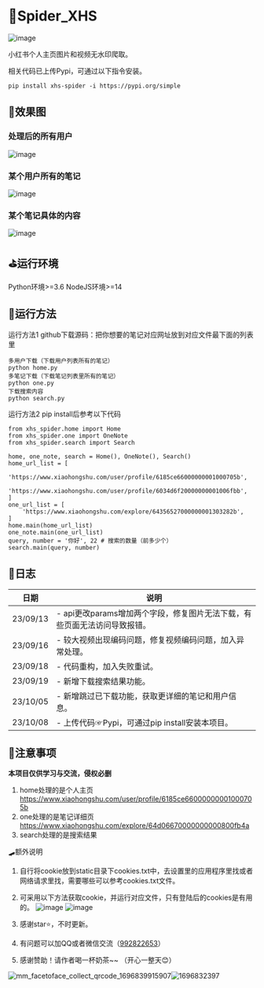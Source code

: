 # 🎀Spider_XHS
![image](https://img.shields.io/badge/cv_cat-Spider_XHS-blue)

小红书个人主页图片和视频无水印爬取。

相关代码已上传Pypi，可通过以下指令安装。
```
pip install xhs-spider -i https://pypi.org/simple
```

## 🎨效果图
### 处理后的所有用户
![image](https://github.com/cv-cat/Spider_XHS/assets/94289429/00902dbd-4da1-45bc-90bb-19f5856a04ad)
### 某个用户所有的笔记
![image](https://github.com/cv-cat/Spider_XHS/assets/94289429/880884e8-4a1d-4dc1-a4dc-e168dd0e9896)
### 某个笔记具体的内容
![image](https://github.com/cv-cat/Spider_XHS/assets/94289429/d17f3f4e-cd44-4d3a-b9f6-d880da626cc8)


## ⛳运行环境
Python环境>=3.6
NodeJS环境>=14

## 🎯运行方法
运行方法1 github下载源码：把你想要的笔记对应网址放到对应文件最下面的列表里
```
多用户下载（下载用户列表所有的笔记）
python home.py
多笔记下载（下载笔记列表里所有的笔记）
python one.py
下载搜索内容
python search.py
```

运行方法2 pip install后参考以下代码
```
from xhs_spider.home import Home
from xhs_spider.one import OneNote
from xhs_spider.search import Search

home, one_note, search = Home(), OneNote(), Search()
home_url_list = [
    'https://www.xiaohongshu.com/user/profile/6185ce66000000001000705b',
    'https://www.xiaohongshu.com/user/profile/6034d6f20000000001006fbb',
]
one_url_list = [
    'https://www.xiaohongshu.com/explore/64356527000000001303282b',
]
home.main(home_url_list)
one_note.main(one_url_list)
query, number = '你好', 22 # 搜索的数量（前多少个）
search.main(query, number)
```
## 🍥日志
   
| 日期       | 说明                                   |
| -------- | ------------------------------------ |
| 23/09/13 | - api更改params增加两个字段，修复图片无法下载，有些页面无法访问导致报错。 |
| 23/09/16 | - 较大视频出现编码问题，修复视频编码问题，加入异常处理。 |
| 23/09/18 | - 代码重构，加入失败重试。 |
| 23/09/19 | - 新增下载搜索结果功能。 |
| 23/10/05 | - 新增跳过已下载功能，获取更详细的笔记和用户信息。|
| 23/10/08 | - 上传代码☞Pypi，可通过pip install安装本项目。|


## 🧸注意事项
**本项目仅供学习与交流，侵权必删**

1. home处理的是个人主页 https://www.xiaohongshu.com/user/profile/6185ce66000000001000705b
2. one处理的是笔记详细页 https://www.xiaohongshu.com/explore/64d06670000000000800fb4a
3. search处理的是搜索结果

🛹额外说明
1. 自行将cookie放到static目录下cookies.txt中，去设置里的应用程序里找或者网络请求里找，需要哪些可以参考cookies.txt文件。
2. 可采用以下方法获取cookie，并运行对应文件，只有登陆后的cookies是有用的。
![image](https://github.com/cv-cat/Spider_XHS/assets/94289429/e2ceaa15-defc-4d41-a6db-4a9d3f3055e4)
![image](https://github.com/cv-cat/Spider_XHS/assets/94289429/78e791a6-ba51-455a-a438-3c829db5c387)

3. 感谢star⭐，不时更新。
4. 有问题可以加QQ或者微信交流（[992822653](tencent://message/?uin=992822653&Site=qq&Menu=yes)）
5. 感谢赞助！请作者喝一杯奶茶~~ （开心一整天😊）

![mm_facetoface_collect_qrcode_1696839915907](https://github.com/cv-cat/Spider_XHS/assets/94289429/f8bac4e2-88f1-440c-987a-9803c0a2bbd5)![1696832397](https://github.com/cv-cat/Spider_XHS/assets/94289429/fb7fee7d-7394-4353-b202-165d74a87f54)




